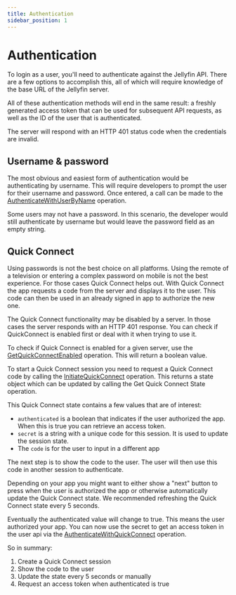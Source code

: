 ```yaml
---
title: Authentication
sidebar_position: 1
---
```


# Authentication

To login as a user, you'll need to authenticate against the Jellyfin API. There are a few options to accomplish this, all of which will require knowledge of the base URL of the Jellyfin server.

All of these authentication methods will end in the same result: a freshly generated access token that can be used for subsequent API requests, as well as the ID of the user that is authenticated.

The server will respond with an HTTP 401 status code when the credentials are invalid.

## Username & password

The most obvious and easiest form of authentication would be authenticating by username. This will require developers to prompt the user for their username and password. Once entered, a call can be made to the [AuthenticateWithUserByName](https://api.jellyfin.org/#tag/User/operation/AuthenticateUserByName) operation. 

Some users may not have a password. In this scenario, the developer would still authenticate by username but would leave the password field as an empty string.

## Quick Connect

Using passwords is not the best choice on all platforms. Using the remote of a television or entering a complex password on mobile is not the best experience. For those cases Quick Connect helps out. With Quick Connect the app requests a code from the server and displays it to the user. This code can then be used in an already signed in app to authorize the new one.

The Quick Connect functionality may be disabled by a server. In those cases the server responds with an HTTP 401 response. You can check if QuickConnect is enabled first or deal with it when trying to use it.

To check if Quick Connect is enabled for a given server, use the [GetQuickConnectEnabled](https://api.jellyfin.org/#tag/QuickConnect/operation/GetQuickConnectEnabled) operation. This will return a boolean value.

To start a Quick Connect session you need to request a Quick Connect code by calling the [InitiateQuickConnect](https://api.jellyfin.org/#tag/QuickConnect/operation/InitiateQuickConnect) operation. This returns a state object which can be updated by calling the Get Quick Connect State operation.

This Quick Connect state contains a few values that are of interest:

- `authenticated` is a boolean that indicates if the user authorized the app. When this is true you can retrieve an access token.
- `secret` is a string with a unique code for this session. It is used to update the session state.
- The `code` is for the user to input in a different app

The next step is to show the code to the user. The user will then use this code in another session to authenticate.

Depending on your app you might want to either show a "next" button to press when the user is authorized the app or otherwise automatically update the Quick Connect state. We recommended refreshing the Quick Connect state every 5 seconds.

Eventually the authenticated value will change to true. This means the user authorized your app. You can now use the secret to get an access token in the user api via the [AuthenticateWithQuickConnect](https://api.jellyfin.org/#tag/User/operation/AuthenticateWithQuickConnect) operation.

So in summary:

1. Create a Quick Connect session
2. Show the code to the user
3. Update the state every 5 seconds or manually
4. Request an access token when authenticated is true